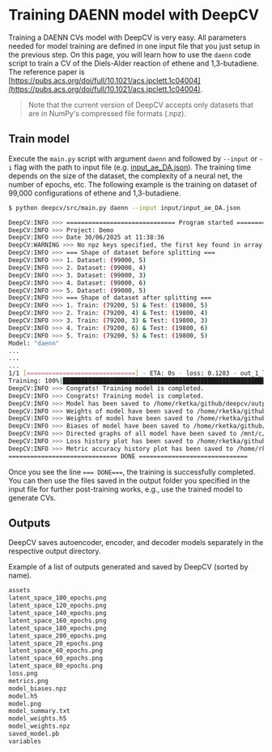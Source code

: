 # Training DAENN model with DeepCV

Training a DAENN CVs model with DeepCV is very easy. 
All parameters needed for model training are defined in one input file that you just setup in the previous step.
On this page, you will learn how to use the `daenn` code script to train a CV of the Diels-Alder reaction of 
ethene and 1,3-butadiene. The reference paper is 
[https://pubs.acs.org/doi/full/10.1021/acs.jpclett.1c04004](https://pubs.acs.org/doi/full/10.1021/acs.jpclett.1c04004).

> Note that the current version of DeepCV accepts only datasets that are in NumPy's compressed file formats (.npz).

## Train model

Execute the `main.py` script with argument `daenn` and followed by `--input` or `-i` flag with the path to input file 
(e.g. [input_ae_DA.json](https://gitlab.uzh.ch/lubergroup/deepcv/-/blob/master/input/input_ae_DA.json)). 
The training time depends on the size of the dataset, the complexity of a neural net, the number of epochs, etc.
The following example is the training on dataset of 99,000 configurations of ethene and 1,3-butadiene.

```sh
$ python deepcv/src/main.py daenn --input input/input_ae_DA.json

DeepCV:INFO >>> ============================== Program started ==============================
DeepCV:INFO >>> Project: Demo
DeepCV:INFO >>> Date 30/06/2025 at 11:38:36
DeepCV:WARNING >>> No npz keys specified, the first key found in array.files is automatically used.
DeepCV:INFO >>> === Shape of dataset before splitting ===
DeepCV:INFO >>> 1. Dataset: (99000, 5)
DeepCV:INFO >>> 2. Dataset: (99000, 4)
DeepCV:INFO >>> 3. Dataset: (99000, 3)
DeepCV:INFO >>> 4. Dataset: (99000, 6)
DeepCV:INFO >>> 5. Dataset: (99000, 5)
DeepCV:INFO >>> === Shape of dataset after splitting ===
DeepCV:INFO >>> 1. Train: (79200, 5) & Test: (19800, 5)
DeepCV:INFO >>> 2. Train: (79200, 4) & Test: (19800, 4)
DeepCV:INFO >>> 3. Train: (79200, 3) & Test: (19800, 3)
DeepCV:INFO >>> 4. Train: (79200, 6) & Test: (19800, 6)
DeepCV:INFO >>> 5. Train: (79200, 5) & Test: (19800, 5)
Model: "daenn"
...
...
...
1/1 [==============================] - ETA: 0s - loss: 0.1283 - out_1_loss: 0.1268 - out_2_loss: 0.0154 - out_1_mse: 4.0202e-04 - out_2_mse: 61/1█ ETA: 00:00s - loss: 0.1283 - out_1_loss: 0.1268 - out_2_loss: 0.0154 - out_1_mse: 0.0004 - out_2_mse: 67.5435 - val_loss: 0.1176 - val_ou1/1 [==============================] - 0s 21ms/step - loss: 0.1283 - out_1_loss: 0.1268 - out_2_loss: 0.0154 - out_1_mse: 4.0202e-04 - out_2_mse: 67.5435 - val_loss: 0.1176 - val_out_1_loss: 0.1160 - val_out_2_loss: 0.0156 - val_out_1_mse: 0.0013 - val_out_2_mse: 66.8437
Training: 100%|█████████████████████████████████████████████████████████████ 1000/1000 ETA: 00:00s,  42.66epochs/s
DeepCV:INFO >>> Congrats! Training model is completed.
DeepCV:INFO >>> Congrats! Training model is completed.
DeepCV:INFO >>> Model has been saved to /home/rketka/github/deepcv/output/model.h5
DeepCV:INFO >>> Weights of model have been saved to /home/rketka/github/deepcv/output/model_weights.h5
DeepCV:INFO >>> Weights of model have been saved to /home/rketka/github/deepcv/output/model_weights.npz
DeepCV:INFO >>> Biases of model have been saved to /home/rketka/github/deepcv/output/model_biases.npz
DeepCV:INFO >>> Directed graphs of all model have been saved to /mnt/c/Users/Nutt/Desktop/daenn-test
DeepCV:INFO >>> Loss history plot has been saved to /home/rketka/github/deepcv/output/loss.png
DeepCV:INFO >>> Metric accuracy history plot has been saved to /home/rketka/github/deepcv/output/metrics.png
============================== DONE ==============================
```

Once you see the line `=== DONE===`, the training is successfully completed.
You can then use the files saved in the output folder you specified in the input file for further post-training works, 
e.g., use the trained model to generate CVs.

## Outputs

DeepCV saves autoencoder, encoder, and decoder models separately in the respective output directory.

Example of a list of outputs generated and saved by DeepCV (sorted by name).

```sh
assets
latent_space_100_epochs.png
latent_space_120_epochs.png
latent_space_140_epochs.png
latent_space_160_epochs.png
latent_space_180_epochs.png
latent_space_200_epochs.png
latent_space_20_epochs.png
latent_space_40_epochs.png
latent_space_60_epochs.png
latent_space_80_epochs.png
loss.png
metrics.png
model_biases.npz
model.h5
model.png
model_summary.txt
model_weights.h5
model_weights.npz
saved_model.pb
variables
```
